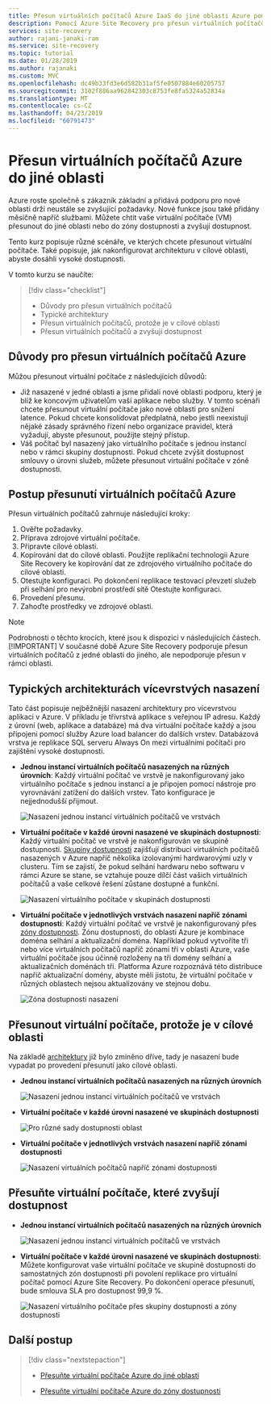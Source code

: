 ```yaml
---
title: Přesun virtuálních počítačů Azure IaaS do jiné oblasti Azure pomocí služby Azure Site Recovery | Dokumentace Microsoftu
description: Pomocí Azure Site Recovery pro přesun virtuálních počítačů Azure IaaS z jedné oblasti Azure do jiného.
services: site-recovery
author: rajani-janaki-ram
ms.service: site-recovery
ms.topic: tutorial
ms.date: 01/28/2019
ms.author: rajanaki
ms.custom: MVC
ms.openlocfilehash: dc49b33fd3e6d582b31af5fe0507884e60205757
ms.sourcegitcommit: 3102f886aa962842303c8753fe8fa5324a52834a
ms.translationtype: MT
ms.contentlocale: cs-CZ
ms.lasthandoff: 04/23/2019
ms.locfileid: "60791473"
---
```

# <a name="move-azure-vms-to-another-region"></a>Přesun virtuálních počítačů Azure do jiné oblasti

Azure roste společně s zákazník základní a přidává podporu pro nové oblasti drží neustále se zvyšující požadavky. Nové funkce jsou také přidány měsíčně napříč službami. Můžete chtít vaše virtuální počítače (VM) přesunout do jiné oblasti nebo do zóny dostupnosti a zvyšují dostupnost.

Tento kurz popisuje různé scénáře, ve kterých chcete přesunout virtuální počítače. Také popisuje, jak nakonfigurovat architekturu v cílové oblasti, abyste dosáhli vysoké dostupnosti. 

V tomto kurzu se naučíte:

> [!div class="checklist"]
> 
> * Důvody pro přesun virtuálních počítačů
> * Typické architektury
> * Přesun virtuálních počítačů, protože je v cílové oblasti
> * Přesun virtuálních počítačů a zvyšují dostupnost

## <a name="reasons-to-move-azure-vms"></a>Důvody pro přesun virtuálních počítačů Azure

Můžou přesunout virtuální počítače z následujících důvodů:

- Již nasazené v jedné oblasti a jsme přidali nové oblasti podporu, který je blíž ke koncovým uživatelům vaší aplikace nebo služby. V tomto scénáři chcete přesunout virtuální počítače jako nové oblasti pro snížení latence. Pokud chcete konsolidovat předplatná, nebo jestli neexistují nějaké zásady správného řízení nebo organizace pravidel, která vyžadují, abyste přesunout, použijte stejný přístup.
- Váš počítač byl nasazený jako virtuálního počítače s jednou instancí nebo v rámci skupiny dostupnosti. Pokud chcete zvýšit dostupnost smlouvy o úrovni služeb, můžete přesunout virtuální počítače v zóně dostupnosti.

## <a name="steps-to-move-azure-vms"></a>Postup přesunutí virtuálních počítačů Azure

Přesun virtuálních počítačů zahrnuje následující kroky:

1. Ověřte požadavky.
2. Příprava zdrojové virtuální počítače.
3. Připravte cílové oblasti.
4. Kopírování dat do cílové oblasti. Použijte replikační technologii Azure Site Recovery ke kopírování dat ze zdrojového virtuálního počítače do cílové oblasti.
5. Otestujte konfiguraci. Po dokončení replikace testovací převzetí služeb při selhání pro nevýrobní prostředí sítě Otestujte konfiguraci.
6. Provedení přesunu.
7. Zahoďte prostředky ve zdrojové oblasti.

> [!NOTE]
> Podrobnosti o těchto krocích, které jsou k dispozici v následujících částech.
> [!IMPORTANT]
> V současné době Azure Site Recovery podporuje přesun virtuálních počítačů z jedné oblasti do jiného, ale nepodporuje přesun v rámci oblasti.

## <a name="typical-architectures-for-a-multi-tier-deployment"></a>Typických architekturách vícevrstvých nasazení

Tato část popisuje nejběžnější nasazení architektury pro vícevrstvou aplikaci v Azure. V příkladu je třívrstvá aplikace s veřejnou IP adresu. Každý z úrovní (web, aplikace a databáze) má dva virtuální počítače každý a jsou připojeni pomocí služby Azure load balancer do dalších vrstev. Databázová vrstva je replikace SQL serveru Always On mezi virtuálními počítači pro zajištění vysoké dostupnosti.

* **Jednou instancí virtuálních počítačů nasazených na různých úrovních**: Každý virtuální počítač ve vrstvě je nakonfigurovaný jako virtuálního počítače s jednou instancí a je připojen pomocí nástroje pro vyrovnávání zatížení do dalších vrstev. Tato konfigurace je nejjednodušší přijmout.

     ![Nasazení jednou instancí virtuálních počítačů ve vrstvách](media/move-vm-overview/regular-deployment.png)

* **Virtuální počítače v každé úrovni nasazené ve skupinách dostupnosti**: Každý virtuální počítač ve vrstvě je nakonfigurován ve skupině dostupnosti. [Skupiny dostupnosti](https://docs.microsoft.com/azure/virtual-machines/windows/tutorial-availability-sets) zajišťují distribuci virtuálních počítačů nasazených v Azure napříč několika izolovanými hardwarovými uzly v clusteru. Tím se zajistí, že pokud selhání hardwaru nebo softwaru v rámci Azure se stane, se vztahuje pouze dílčí část vašich virtuálních počítačů a vaše celkové řešení zůstane dostupné a funkční.

     ![Nasazení virtuálního počítače v skupinách dostupnosti](media/move-vm-overview/avset.png)

* **Virtuální počítače v jednotlivých vrstvách nasazení napříč zónami dostupnosti**: Každý virtuální počítač ve vrstvě je nakonfigurovaný přes [zóny dostupnosti](https://docs.microsoft.com/azure/availability-zones/az-overview). Zónu dostupnosti, do oblasti Azure je kombinace doména selhání a aktualizační doména. Například pokud vytvoříte tři nebo více virtuálních počítačů napříč zónami tři v oblasti Azure, vaše virtuální počítače jsou účinně rozloženy na tři domény selhání a aktualizačních doménách tři. Platforma Azure rozpoznává této distribuce napříč aktualizační domény, abyste měli jistotu, že virtuální počítače v různých oblastech nejsou aktualizovány ve stejnou dobu.

     ![Zóna dostupnosti nasazení](media/move-vm-overview/zone.png)

## <a name="move-vms-as-is-to-a-target-region"></a>Přesunout virtuální počítače, protože je v cílové oblasti

Na základě [architektury](#typical-architectures-for-a-multi-tier-deployment) již bylo zmíněno dříve, tady je nasazení bude vypadat po provedení přesunutí jako cílové oblasti.

* **Jednou instancí virtuálních počítačů nasazených na různých úrovních**

     ![Nasazení jednou instancí virtuálních počítačů ve vrstvách](media/move-vm-overview/single-zone.png)

* **Virtuální počítače v každé úrovni nasazené ve skupinách dostupnosti**

     ![Pro různé sady dostupnosti oblast](media/move-vm-overview/crossregionaset.png)

* **Virtuální počítače v jednotlivých vrstvách nasazení napříč zónami dostupnosti**

     ![Nasazení virtuálních počítačů napříč zónami dostupnosti](media/move-vm-overview/azonecross.png)

## <a name="move-vms-to-increase-availability"></a>Přesuňte virtuální počítače, které zvyšují dostupnost

* **Jednou instancí virtuálních počítačů nasazených na různých úrovních**

     ![Nasazení jednou instancí virtuálních počítačů ve vrstvách](media/move-vm-overview/single-zone.png)

* **Virtuální počítače v každé úrovni nasazené ve skupinách dostupnosti**: Můžete konfigurovat vaše virtuální počítače ve skupině dostupnosti do samostatných zón dostupnosti při povolení replikace pro virtuální počítač pomocí Azure Site Recovery. Po dokončení operace přesunutí, bude smlouva SLA pro dostupnost 99,9 %.

     ![Nasazení virtuálního počítače přes skupiny dostupnosti a zóny dostupnosti](media/move-vm-overview/aset-azone.png)

## <a name="next-steps"></a>Další postup

> [!div class="nextstepaction"]
> 
> * [Přesuňte virtuální počítače Azure do jiné oblasti](azure-to-azure-tutorial-migrate.md)
> 
> * [Přesuňte virtuální počítače Azure do zóny dostupnosti](move-azure-vms-avset-azone.md)

